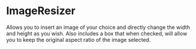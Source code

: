 # ImageResizer
Allows you to insert an image of your choice and directly change the width and height as you wish. Also includes a box that when checked, will allow you to keep the original aspect ratio of the image selected.
